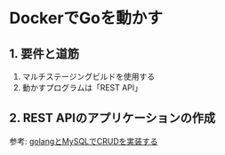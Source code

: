 # DockerでGoを動かす
## 1. 要件と道筋
1. マルチステージングビルドを使用する
2. 動かすプログラムは「REST API」

## 2. REST APIのアプリケーションの作成
参考: [golangとMySQLでCRUDを実装する](https://zenn.dev/ajapa/articles/03dcf8fd12d086)

